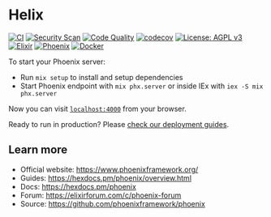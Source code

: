 # Helix

[![CI](https://github.com/ccarvalho-eng/helix/workflows/CI/badge.svg)](https://github.com/ccarvalho-eng/helix/actions/workflows/ci.yml)
[![Security Scan](https://github.com/ccarvalho-eng/helix/workflows/Security%20Scan/badge.svg)](https://github.com/ccarvalho-eng/helix/actions/workflows/security.yml)
[![Code Quality](https://github.com/ccarvalho-eng/helix/workflows/Code%20Quality/badge.svg)](https://github.com/ccarvalho-eng/helix/actions/workflows/quality.yml)
[![codecov](https://codecov.io/gh/ccarvalho-eng/helix/branch/main/graph/badge.svg)](https://codecov.io/gh/ccarvalho-eng/helix)
[![License: AGPL v3](https://img.shields.io/badge/License-AGPL_v3-blue.svg)](https://www.gnu.org/licenses/agpl-3.0)
[![Elixir](https://img.shields.io/badge/elixir-%23%234B275F.svg?style=flat&logo=elixir&logoColor=white)](https://elixir-lang.org/)
[![Phoenix](https://img.shields.io/badge/phoenix-%23FD4F00.svg?style=flat&logo=phoenix&logoColor=white)](https://phoenixframework.org/)
[![Docker](https://img.shields.io/badge/docker-%230db7ed.svg?style=flat&logo=docker&logoColor=white)](https://ghcr.io/ccarvalho-eng/helix)

To start your Phoenix server:

  * Run `mix setup` to install and setup dependencies
  * Start Phoenix endpoint with `mix phx.server` or inside IEx with `iex -S mix phx.server`

Now you can visit [`localhost:4000`](http://localhost:4000) from your browser.

Ready to run in production? Please [check our deployment guides](https://hexdocs.pm/phoenix/deployment.html).

## Learn more

  * Official website: https://www.phoenixframework.org/
  * Guides: https://hexdocs.pm/phoenix/overview.html
  * Docs: https://hexdocs.pm/phoenix
  * Forum: https://elixirforum.com/c/phoenix-forum
  * Source: https://github.com/phoenixframework/phoenix
